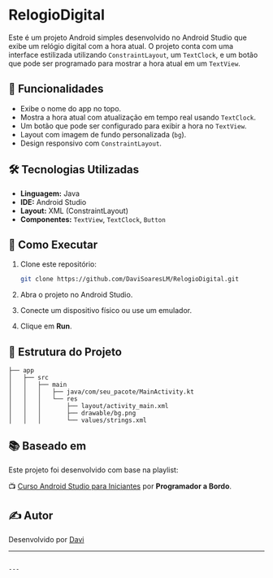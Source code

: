 # RelogioDigital

Este é um projeto Android simples desenvolvido no Android Studio que exibe um relógio digital com a hora atual. O projeto conta com uma interface estilizada utilizando `ConstraintLayout`, um `TextClock`, e um botão que pode ser programado para mostrar a hora atual em um `TextView`.

## 🎯 Funcionalidades

- Exibe o nome do app no topo.
- Mostra a hora atual com atualização em tempo real usando `TextClock`.
- Um botão que pode ser configurado para exibir a hora no `TextView`.
- Layout com imagem de fundo personalizada (`bg`).
- Design responsivo com `ConstraintLayout`.

## 🛠️ Tecnologias Utilizadas

- **Linguagem:** Java
- **IDE:** Android Studio
- **Layout:** XML (ConstraintLayout)
- **Componentes:** `TextView`, `TextClock`, `Button`

## 🚀 Como Executar

1. Clone este repositório:
   ```bash
   git clone https://github.com/DaviSoaresLM/RelogioDigital.git
   ```

2. Abra o projeto no Android Studio.

3. Conecte um dispositivo físico ou use um emulador.

4. Clique em **Run**.

## 📁 Estrutura do Projeto

```plaintext
├── app
│   ├── src
│   │   ├── main
│   │   │   ├── java/com/seu_pacote/MainActivity.kt
│   │   │   └── res
│   │   │       ├── layout/activity_main.xml
│   │   │       ├── drawable/bg.png
│   │   │       └── values/strings.xml
```

## 📚 Baseado em

Este projeto foi desenvolvido com base na playlist:

📺 [Curso Android Studio para Iniciantes](https://www.youtube.com/playlist?list=PLZCMLqQ7FqfSJ94zeZd92apV2QdK0a3j7) por **Programador a Bordo**.

## ✍️ Autor

Desenvolvido por [Davi](https://github.com/DaviSoaresLM)

---
```

---

